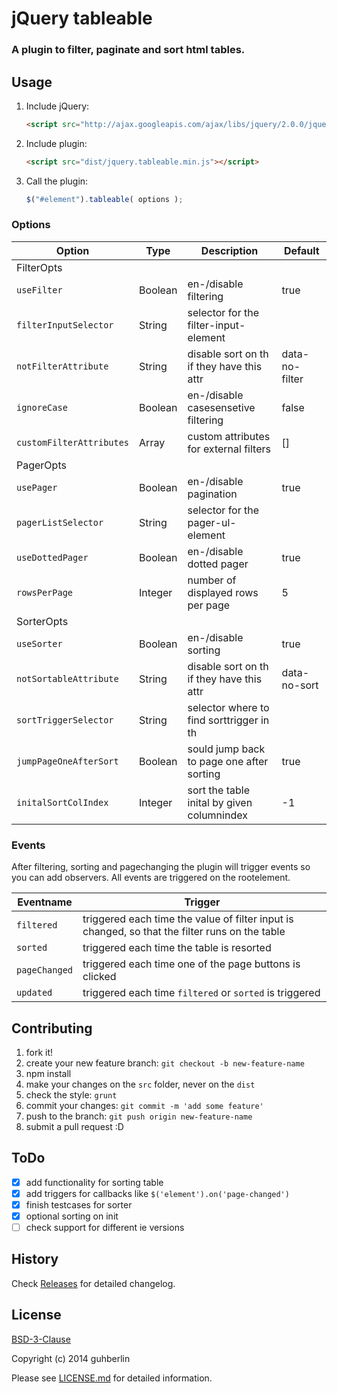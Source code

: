 # jQuery tableable

### A plugin to filter, paginate and sort html tables.

## Usage

1. Include jQuery:

    ```html
    <script src="http://ajax.googleapis.com/ajax/libs/jquery/2.0.0/jquery.min.js"></script>
    ```

2. Include plugin:

    ```html
    <script src="dist/jquery.tableable.min.js"></script>
    ```

3. Call the plugin:

    ```javascript
    $("#element").tableable( options );
    ```

### Options

| Option                   | Type    | Description                                | Default        |
| ------------------------ | ------- | ------------------------------------------ | -------------- |
|FilterOpts||||
| `useFilter`              | Boolean | en-/disable filtering                      | true           |
| `filterInputSelector`    | String  | selector for the filter-input-element      |                |
| `notFilterAttribute`     | String  | disable sort on th if they have this attr  | data-no-filter |
| `ignoreCase`             | Boolean | en-/disable casesensetive filtering        | false          |
| `customFilterAttributes` | Array   | custom attributes for external filters     | []             |
|PagerOpts||||
| `usePager`               | Boolean | en-/disable pagination                     | true           |
| `pagerListSelector`      | String  | selector for the pager-ul-element          |                |
| `useDottedPager`         | Boolean | en-/disable dotted pager                   | true           |
| `rowsPerPage`            | Integer | number of displayed rows per page          | 5              |
|SorterOpts||||
| `useSorter`              | Boolean | en-/disable sorting                        | true           |
| `notSortableAttribute`   | String  | disable sort on th if they have this attr  | data-no-sort   |
| `sortTriggerSelector`    | String  | selector where to find sorttrigger in th   |                |
| `jumpPageOneAfterSort`   | Boolean | sould jump back to page one after sorting  | true           |
| `initalSortColIndex`     | Integer | sort the table inital by given columnindex | -1             |

### Events

After filtering, sorting and pagechanging the plugin will trigger events so you can add observers. All events are triggered on the rootelement.

| Eventname     | Trigger                                                                                        |
| ------------- | ---------------------------------------------------------------------------------------------- |
| `filtered`    | triggered each time the value of filter input is changed, so that the filter runs on the table |
| `sorted`      | triggered each time the table is resorted                                                      |
| `pageChanged` | triggered each time one of the page buttons is clicked                                         |
| `updated`     | triggered each time `filtered` or `sorted` is triggered                                        |


## Contributing

1. fork it!
2. create your new feature branch: `git checkout -b new-feature-name`
3. npm install
4. make your changes on the `src` folder, never on the `dist`
5. check the style: `grunt`
6. commit your changes: `git commit -m 'add some feature'`
7. push to the branch: `git push origin new-feature-name`
8. submit a pull request :D

## ToDo

- [x] add functionality for sorting table
- [x] add triggers for callbacks like `$('element').on('page-changed')`
- [x] finish testcases for sorter
- [x] optional sorting on init
- [ ] check support for different ie versions

## History

Check [Releases](https://github.com/guhberlin/tableable/releases) for detailed changelog.

## License

[BSD-3-Clause](http://opensource.org/licenses/BSD-3-Clause)

Copyright (c) 2014 guhberlin

Please see [LICENSE.md](https://github.com/guhberlin/tableable/blob/master/LICENSE.md) for detailed information.
